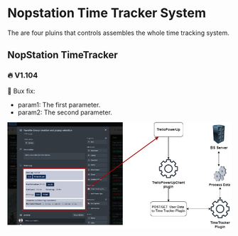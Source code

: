 # Nopstation Time Tracker System
The are four pluins that controls assembles the whole time tracking system.

## NopStation TimeTracker
### 🔥 V1.104

🔧 Bux fix:
- param1: The first parameter.
- param2: The second parameter.

![Sample Image](/assets/Trello%20PowerUpClient.jpg)
